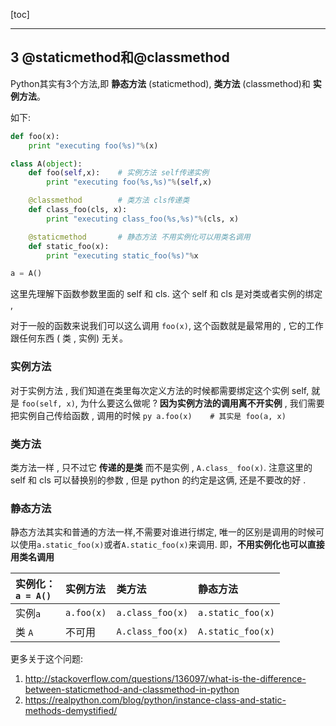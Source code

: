 [toc]

---

## 3 @staticmethod和@classmethod

Python其实有3个方法,即
**静态方法** (staticmethod),
**类方法** (classmethod)和
**实例方法**。

如下:

```python
def foo(x):
    print "executing foo(%s)"%(x)

class A(object):
    def foo(self,x):    # 实例方法 self传递实例
        print "executing foo(%s,%s)"%(self,x)

    @classmethod        # 类方法 cls传递类
    def class_foo(cls, x):
        print "executing class_foo(%s,%s)"%(cls, x)

    @staticmethod       # 静态方法 不用实例化可以用类名调用
    def static_foo(x):
        print "executing static_foo(%s)"%x

a = A()
```
这里先理解下函数参数里面的 self 和 cls. 这个 self 和 cls 是对类或者实例的绑定 , 

对于一般的函数来说我们可以这么调用 `foo(x)`, 这个函数就是最常用的 , 它的工作跟任何东西 ( 类 , 实例) 无关。

### 实例方法
对于实例方法 , 我们知道在类里每次定义方法的时候都需要绑定这个实例 self, 就是 `foo(self, x)`, 为什么要这么做呢 ? 
**因为实例方法的调用离不开实例** , 我们需要把实例自己传给函数 , 调用的时候
    ```py
    a.foo(x)    # 其实是 foo(a, x)
    ```

### 类方法
类方法一样 , 只不过它 **传递的是类** 而不是实例 , `A.class_ foo(x)`. 注意这里的 self 和 cls 可以替换别的参数 , 但是 python 的约定是这俩, 还是不要改的好 .

### 静态方法
静态方法其实和普通的方法一样,不需要对谁进行绑定,
唯一的区别是调用的时候可以使用`a.static_foo(x)`或者`A.static_foo(x)`来调用. 
即，**不用实例化也可以直接用类名调用**

| 实例化：<br> `a = A()`      | 实例方法     | 类方法            | 静态方法            |
| :------ | :------- | :------------- | :-------------- |
|实例`a` | `a.foo(x)` | `a.class_foo(x)` | `a.static_foo(x)` |
|类 `A`       | 不可用      | `A.class_foo(x)` | `A.static_foo(x)` |

更多关于这个问题:
1. http://stackoverflow.com/questions/136097/what-is-the-difference-between-staticmethod-and-classmethod-in-python
2. https://realpython.com/blog/python/instance-class-and-static-methods-demystified/